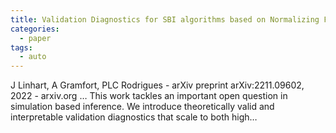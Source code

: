 ```yaml
---
title: Validation Diagnostics for SBI algorithms based on Normalizing Flows
categories:
  - paper
tags:
  - auto
---
```

J Linhart, A Gramfort, PLC Rodrigues - arXiv preprint arXiv:2211.09602, 2022 - arxiv.org
… This work tackles an important open question in simulation based inference. We introduce theoretically valid and interpretable validation diagnostics that scale to both high…
